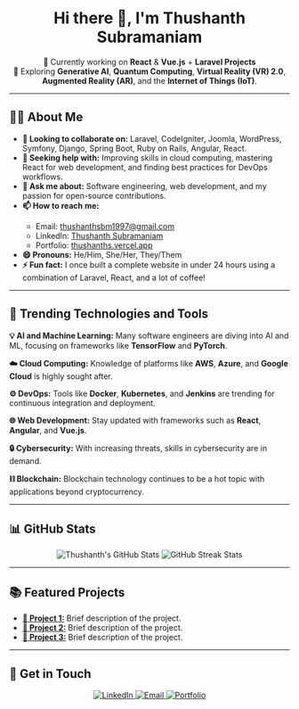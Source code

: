 <h1 align="center">Hi there 👋, I'm Thushanth Subramaniam</h1>

<p align="center">
🔭 Currently working on <b>React</b> & <b>Vue.js</b> + <b>Laravel Projects</b> <br>
🌱 Exploring <b>Generative AI</b>, <b>Quantum Computing</b>, <b>Virtual Reality (VR) 2.0</b>, <b>Augmented Reality (AR)</b>, and the <b>Internet of Things (IoT)</b>.
</p>

---

<h2>👨‍💻 About Me</h2>

<ul>
  <li><b>👯 Looking to collaborate on:</b> Laravel, CodeIgniter, Joomla, WordPress, Symfony, Django, Spring Boot, Ruby on Rails, Angular, React.</li>
  <li><b>🤔 Seeking help with:</b> Improving skills in cloud computing, mastering React for web development, and finding best practices for DevOps workflows.</li>
  <li><b>💬 Ask me about:</b> Software engineering, web development, and my passion for open-source contributions.</li>
  <li><b>📫 How to reach me:</b></li>
  <ul>
    <li>Email: <a href="mailto:thushanthsbm1997@gmail.com">thushanthsbm1997@gmail.com</a></li>
    <li>LinkedIn: <a href="https://www.linkedin.com/in/thushanth-subramaniam-15764b1a8/" target="_blank">Thushanth Subramaniam</a></li>
    <li>Portfolio: <a href="https://thushanths.vercel.app/" target="_blank">thushanths.vercel.app</a></li>
  </ul>
  <li><b>😄 Pronouns:</b> He/Him, She/Her, They/Them</li>
  <li><b>⚡ Fun fact:</b> I once built a complete website in under 24 hours using a combination of Laravel, React, and a lot of coffee!</li>
</ul>

---

<h2>🚀 Trending Technologies and Tools</h2>

<p><b>💡 AI and Machine Learning:</b> Many software engineers are diving into AI and ML, focusing on frameworks like <b>TensorFlow</b> and <b>PyTorch</b>.</p>
<p><b>☁️ Cloud Computing:</b> Knowledge of platforms like <b>AWS</b>, <b>Azure</b>, and <b>Google Cloud</b> is highly sought after.</p>
<p><b>⚙️ DevOps:</b> Tools like <b>Docker</b>, <b>Kubernetes</b>, and <b>Jenkins</b> are trending for continuous integration and deployment.</p>
<p><b>🌐 Web Development:</b> Stay updated with frameworks such as <b>React</b>, <b>Angular</b>, and <b>Vue.js</b>.</p>
<p><b>🔒 Cybersecurity:</b> With increasing threats, skills in cybersecurity are in demand.</p>
<p><b>⛓️ Blockchain:</b> Blockchain technology continues to be a hot topic with applications beyond cryptocurrency.</p>

---

<h2>📊 GitHub Stats</h2>

<p align="center">
  <img src="https://github-readme-stats.vercel.app/api?username=ThushanthSbm&show_icons=true&theme=radical" alt="Thushanth's GitHub Stats" />
  <img src="https://github-readme-streak-stats.herokuapp.com/?user=ThushanthSbm&theme=radical" alt="GitHub Streak Stats" />
</p>

---

<h2>📚 Featured Projects</h2>

<ul>
  <li><a href="https://github.com/ThushanthSbm/Project1" target="_blank"><b>🔗 Project 1:</b></a> Brief description of the project.</li>
  <li><a href="https://github.com/ThushanthSbm/Project2" target="_blank"><b>🔗 Project 2:</b></a> Brief description of the project.</li>
  <li><a href="https://github.com/ThushanthSbm/Project3" target="_blank"><b>🔗 Project 3:</b></a> Brief description of the project.</li>
</ul>

---

<h2>🌟 Get in Touch</h2>

<p align="center">
  <a href="https://linkedin.com/in/thushanth-subramaniam-15764b1a8" target="_blank">
    <img src="https://img.shields.io/badge/LinkedIn-0077B5?style=for-the-badge&logo=linkedin&logoColor=white" alt="LinkedIn">
  </a>
  <a href="mailto:thushanthsbm1997@gmail.com" target="_blank">
    <img src="https://img.shields.io/badge/Email-D14836?style=for-the-badge&logo=gmail&logoColor=white" alt="Email">
  </a>
  <a href="https://thushanths.vercel.app/" target="_blank">
    <img src="https://img.shields.io/badge/Portfolio-000000?style=for-the-badge&logo=vercel&logoColor=white" alt="Portfolio">
  </a>
</p>
